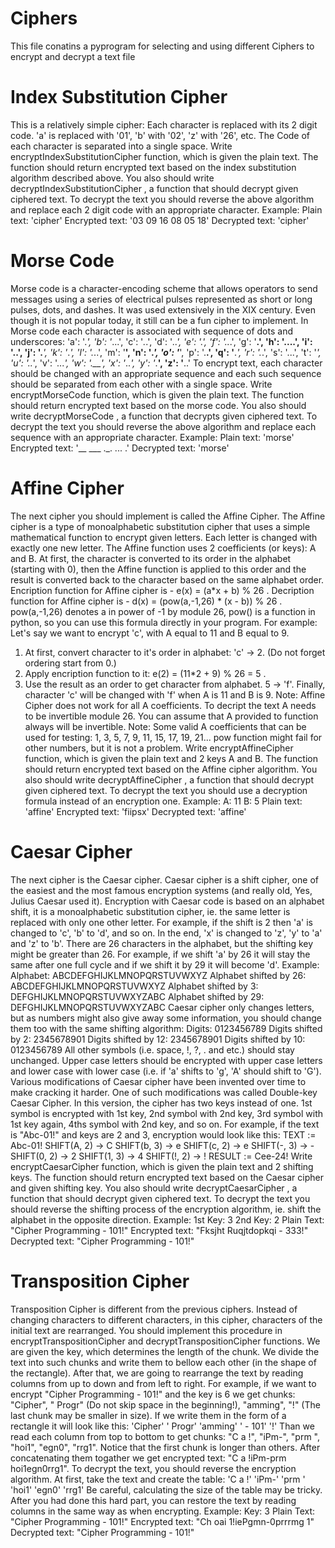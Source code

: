 # Ciphers

This file conatins a pyprogram for selecting and using different Ciphers to encrypt and decrypt a text file

# Index Substitution Cipher


This is a relatively simple cipher: Each character is replaced with its 2 digit
code. 'a' is replaced with '01', 'b' with '02', 'z' with '26', etc. The Code of each character is separated into a single space.
Write encryptIndexSubstitutionCipher function, which is given the plain text. The function should return
encrypted text based on the index substitution algorithm described above. You also should write
decryptIndexSubstitutionCipher , a function that should decrypt given ciphered text. To decrypt the text you
should reverse the above algorithm and replace each 2 digit code with an appropriate character.
Example:
Plain text: 'cipher'
Encrypted text: '03 09 16 08 05 18'
Decrypted text: 'cipher'

# Morse Code
Morse code is a character-encoding scheme that allows operators to send messages using a series of electrical pulses
represented as short or long pulses, dots, and dashes. It was used extensively in the XIX century. Even though it is not
popular today, it still can be a fun cipher to implement.
In Morse code each character is associated with sequence of dots and underscores:
'a': '._',
'b': '_...',
'c': '_._.',
'd': '_..',
'e': '.',
'f': '.._.',
'g': '__.',
'h': '....',
'i': '..',
'j': '.___',
'k': '_._',
'l': '._..',
'm': '__',
'n': '_.',
'o': '___',
'p': '.__.',
'q': '__._',
'r': '._.',
's': '...',
't': '_',
'u': '.._',
'v': '..._',
'w': '.__',
'x': '_.._',
'y': '_.__',
'z': '__..'
To encrypt text, each character should be changed with an appropriate sequence and each such sequence should be
separated from each other with a single space.
Write encryptMorseCode function, which is given the plain text. The function should return encrypted text based on
the morse code. You also should write decryptMorseCode , a function that decrypts given ciphered text. To decrypt
the text you should reverse the above algorithm and replace each sequence with an appropriate character.
Example:
Plain text: 'morse'
Encrypted text: '__ ___ ._. ... .'
Decrypted text: 'morse'

# Affine Cipher
The next cipher you should implement is called the Affine Cipher. The Affine cipher is a type of monoalphabetic
substitution cipher that uses a simple mathematical function to encrypt given letters. Each letter is changed with
exactly one new letter.
The Affine function uses 2 coefficients (or keys): A and B. At first, the character is converted to its order in the alphabet
(starting with 0), then the Affine function is applied to this order and the result is converted back to the character
based on the same alphabet order.
Encription function for Affine cipher is - e(x) = (a*x + b) % 26 .
Decription function for Affine cipher is - d(x) = (pow(a,-1,26) * (x - b)) % 26 . pow(a,-1,26) denotes a in
power of -1 by module 26, pow() is a function in python, so you can use this formula directly in your program.
For example: Let's say we want to encrypt 'c', with A equal to 11 and B equal to 9.
1. At first, convert character to it's order in alphabet: 'c' -> 2. (Do not forget ordering start from 0.)
2. Apply encription function to it: e(2) = (11*2 + 9) % 26 = 5 .
3. Use the result as an order to get character from alphabet. 5 -> 'f'.
Finally, character 'c' will be changed with 'f' when A is 11 and B is 9.
Note: Affine Cipher does not work for all A coefficients. To decript the text A needs to be invertible module 26.
You can assume that A provided to function always will be invertible.
Note: Some valid A coefficients that can be used for testing: 1, 3, 5, 7, 9, 11, 15, 17, 19, 21...
pow function might fail for other numbers, but it is not a problem.
Write encryptAffineCipher function, which is given the plain text and 2 keys A and B. The function should return
encrypted text based on the Affine cipher algorithm. You also should write decryptAffineCipher , a function that
should decrypt given ciphered text. To decrypt the text you should use a decryption formula instead of an encryption
one.
Example:
A: 11
B: 5
Plain text: 'affine'
Encrypted text: 'fiipsx'
Decrypted text: 'affine'


# Caesar Cipher
The next cipher is the Caesar cipher. Caesar cipher is a shift cipher, one of the easiest and the most famous
encryption systems (and really old, Yes, Julius Caesar used it).
Encryption with Caesar code is based on an alphabet shift, it is a monoalphabetic substitution cipher, ie. the same
letter is replaced with only one other letter.
For example, if the shift is 2 then 'a' is changed to 'c', 'b' to 'd', and so on. In the end, 'x' is changed to 'z', 'y' to 'a' and 'z'
to 'b'.
There are 26 characters in the alphabet, but the shifting key might be greater than 26. For example, if we shift 'a' by 26
it will stay the same after one full cycle and if we shift it by 29 it will become 'd'.
Example:
Alphabet: ABCDEFGHIJKLMNOPQRSTUVWXYZ
Alphabet shifted by 26: ABCDEFGHIJKLMNOPQRSTUVWXYZ
Alphabet shifted by 3: DEFGHIJKLMNOPQRSTUVWXYZABC
Alphabet shifted by 29: DEFGHIJKLMNOPQRSTUVWXYZABC
Caesar cipher only changes letters, but as numbers might also give away some information, you should change them
too with the same shifting algorithm:
Digits: 0123456789
Digits shifted by 2: 2345678901
Digits shifted by 12: 2345678901
Digits shifted by 10: 0123456789
All other symbols (i.e. space, !, ?, . and etc.) should stay unchanged. Upper case letters should be encrypted with upper
case letters and lower case with lower case (i.e. if 'a' shifts to 'g', 'A' should shift to 'G').
Various modifications of Caesar cipher have been invented over time to make cracking it harder. One of such
modifications was called Double-key Caesar Cipher. In this version, the cipher has two keys instead of one. 1st symbol
is encrypted with 1st key, 2nd symbol with 2nd key, 3rd symbol with 1st key again, 4ths symbol with 2nd key, and so
on.
For example, if the text is "Abc-01!" and keys are 2 and 3, encryption would look like this:
TEXT := Abc-01!
SHIFT(A, 2) -> C
SHIFT(b, 3) -> e
SHIFT(c, 2) -> e
SHIFT(-, 3) -> -
SHIFT(0, 2) -> 2
SHIFT(1, 3) -> 4
SHIFT(!, 2) -> !
RESULT := Cee-24!
Write encryptCaesarCipher function, which is given the plain text and 2 shifting keys. The function should return
encrypted text based on the Caesar cipher and given shifting key. You also should write decryptCaesarCipher , a
function that should decrypt given ciphered text. To decrypt the text you should reverse the shifting process of the
encryption algorithm, ie. shift the alphabet in the opposite direction.
Example:
1st Key: 3
2nd Key: 2
Plain Text: "Cipher Programming - 101!"
Encrypted text: "Fksjht Ruqjtdopkqi - 333!"
Decrypted text: "Cipher Programming - 101!"

# Transposition Cipher
Transposition Cipher is different from the previous ciphers. Instead of changing characters to different characters, in
this cipher, characters of the initial text are rearranged. You should implement this procedure in
encryptTranspositionCipher and decryptTranspositionCipher functions.
We are given the key, which determines the length of the chunk. We divide the text into such chunks and write them
to bellow each other (in the shape of the rectangle). After that, we are going to rearrange the text by reading columns
from up to down and from left to right.
For example, if we want to encrypt "Cipher Programming - 101!" and the key is 6 we get chunks: "Cipher", " Progr" (Do
not skip space in the beginning!), "amming", "!" (The last chunk may be smaller in size).
If we write them in the form of a rectangle it will look like this:
'Cipher'
' Progr'
'amming'
' - 101'
'!'
Than we read each column from top to bottom to get chunks: "C a !", "iPm-", "prm ", "hoi1", "egn0", "rrg1". Notice that
the first chunk is longer than others. After concatenating them togather we get encrypted text: "C a !iPm-prm
hoi1egn0rrg1".
To decrypt the text, you should reverse the encryption algorithm. At first, take the text and create the table:
'C a !'
'iPm-'
'prm '
'hoi1'
'egn0'
'rrg1'
Be careful, calculating the size of the table may be tricky. After you had done this hard part, you can restore the text
by reading columns in the same way as when encrypting.
Example:
Key: 3
Plain Text: "Cipher Programming - 101!"
Encrypted text: "Ch oai 1!iePgmn-0prrrmg 1"
Decrypted text: "Cipher Programming - 101!"



